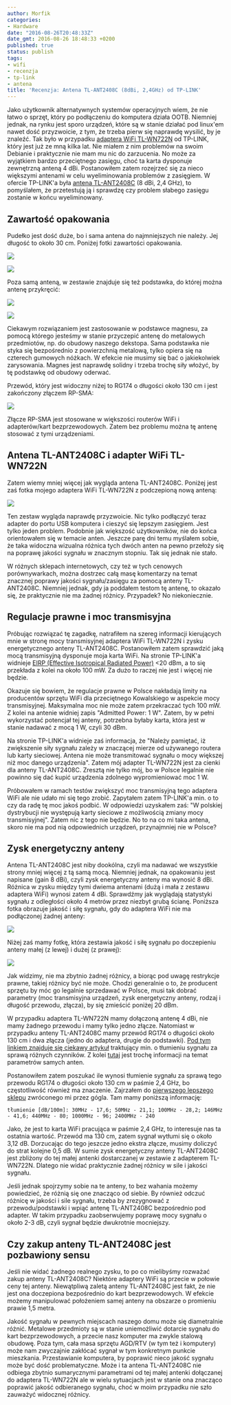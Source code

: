 ```yaml
---
author: Morfik
categories:
- Hardware
date: "2016-08-26T20:48:33Z"
date_gmt: 2016-08-26 18:48:33 +0200
published: true
status: publish
tags:
- wifi
- recenzja
- tp-link
- antena
title: 'Recenzja: Antena TL-ANT2408C (8dBi, 2,4GHz) od TP-LINK'
---
```


Jako użytkownik alternatywnych systemów operacyjnych wiem, że nie łatwo o sprzęt, który po
podłączeniu do komputera działa OOTB. Niemniej jednak, na rynku jest sporo urządzeń, które są w
stanie działać pod linux'em nawet dość przyzwoicie, z tym, że trzeba pierw się naprawdę wysilić, by
je znaleźć. Tak było w przypadku [adaptera WiFi
TL-WN722N](http://www.tp-link.com.pl/products/details/TL-WN722N.html) od TP-LINK, który jest już ze
mną kilka lat. Nie miałem z nim problemów na swoim Debianie i praktycznie nie mam mu nic do
zarzucenia. No może za wyjątkiem bardzo przeciętnego zasięgu, choć ta karta dysponuje zewnętrzną
anteną 4 dBi. Postanowiłem zatem rozejrzeć się za nieco większymi antenami w celu wyeliminowania
problemów z zasięgiem. W ofercie TP-LINK'a była [antena
TL-ANT2408C](http://www.tp-link.com.pl/products/details/cat-5691_TL-ANT2408C.html) (8 dBi, 2,4 GHz),
to pomyślałem, że przetestują ją i sprawdzę czy problem słabego zasięgu zostanie w końcu
wyeliminowany.

<!--more-->
## Zawartość opakowania

Pudełko jest dość duże, bo i sama antena do najmniejszych nie należy. Jej długość to około 30 cm.
Poniżej fotki zawartości
opakowania.

![](/img/2016/08/1.antena-TL-ANT2408C-opakowanie.jpg#medium)

![](/img/2016/08/2.antena-TL-ANT2408C-zawartosc-pudelka.jpg#huge)

Poza samą anteną, w zestawie znajduje się też podstawka, do której można antenę przykręcić:

![](/img/2016/08/3.antena-TL-ANT2408C-podstawka.jpg#huge)

![](/img/2016/08/4.antena-TL-ANT2408C-podstawka-magnes.jpg#medium)

Ciekawym rozwiązaniem jest zastosowanie w podstawce magnesu, za pomocą którego jesteśmy w stanie
przyczepić antenę do metalowych przedmiotów, np. do obudowy naszego dekstopa. Sama podstawka nie
styka się bezpośrednio z powierzchnią metalową, tylko opiera się na czterech gumowych nóżkach. W
efekcie nie musimy się bać o jakiekolwiek zarysowania. Magnes jest naprawdę solidny i trzeba trochę
siły włożyć, by tę podstawkę od obudowy oderwać.

Przewód, który jest widoczny niżej to RG174 o długości około 130 cm i jest zakończony złączem
RP-SMA:

![](/img/2016/08/5.antena-TL-ANT2408C-podstawka-przewod-rp-sma.jpg#medium)

Złącze RP-SMA jest stosowane w większości routerów WiFi i adapterów/kart bezprzewodowych. Zatem bez
problemu można tę antenę stosować z tymi urządzeniami.

## Antena TL-ANT2408C i adapter WiFi TL-WN722N

Zatem wiemy mniej więcej jak wygląda antena TL-ANT2408C. Poniżej jest zaś fotka mojego adaptera WiFi
TL-WN722N z podczepioną nową anteną:

![](/img/2016/08/6.antena-TL-ANT2408C-adapter-wifi-TL-WN722N.jpg#huge)

Ten zestaw wygląda naprawdę przyzwoicie. Nic tylko podłączyć teraz adapter do portu USB komputera i
cieszyć się lepszym zasięgiem. Jest tylko jeden problem. Podobnie jak większość użytkowników, nie do
końca orientowałem się w temacie anten. Jeszcze parę dni temu myślałem sobie, że taka widoczna
wizualna różnica tych dwóch anten na pewno przełoży się na poprawę jakości sygnału w znacznym
stopniu. Tak się jednak nie stało.

W różnych sklepach internetowych, czy też w tych cenowych porównywarkach, można dostrzec całą masę
komentarzy na temat znacznej poprawy jakości sygnału/zasięgu za pomocą anteny TL-ANT2408C. Niemniej
jednak, gdy ja poddałem testom tę antenę, to okazało się, że praktycznie nie ma żadnej różnicy.
Przypadek? No niekoniecznie.

## Regulacje prawne i moc transmisyjna

Próbując rozwiązać tę zagadkę, natrafiłem na szereg informacji kierujących mnie w stronę mocy
transmisyjnej adaptera WiFi TL-WN722N i zysku energetycznego anteny TL-ANT2408C. Postanowiłem zatem
sprawdzić jaką mocą transmisyjną dysponuje moja karta WiFi. Na stronie TP-LINK'a widnieje [EIRP
(Effective Isotropical Radiated Power)](https://pl.wikipedia.org/wiki/EIRP) \<20 dBm, a to się
przekłada z kolei na około 100 mW. Za dużo to raczej nie jest i więcej nie będzie.

Okazuje się bowiem, że regulacje prawne w Polsce nakładają limity na producentów sprzętu WiFi dla
przeciętnego Kowalskiego w aspekcie mocy transmisyjnej. Maksymalna moc nie może zatem przekraczać
tych 100 mW. Z kolei na antenie widniej zapis "Admitted Power: 1 W". Zatem, by w pełni wykorzystać
potencjał tej anteny, potrzebna byłaby karta, która jest w stanie nadawać z mocą 1 W, czyli 30 dBm.

Na stronie TP-LINK'a widnieje zaś informacja, że "Należy pamiętać, iż zwiększenie siły sygnału
zależy w znaczącej mierze od używanego routera lub karty sieciowej. Antena nie może transmitować
sygnału o mocy większej niż moc danego urządzenia". Zatem mój adapter TL-WN722N jest za cienki dla
anteny TL-ANT2408C. Zresztą nie tylko mój, bo w Polsce legalnie nie powinno się dać kupić urządzenia
zdolnego wypromieniować moc 1 W.

Próbowałem w ramach testów zwiększyć moc transmisyjną tego adaptera WiFi ale nie udało mi się tego
zrobić. Zapytałem zatem TP-LINK'a min. o to czy da radę tę moc jakoś podbić. W odpowiedzi uzyskałem
zaś: "W polskiej dystrybucji nie występują karty sieciowe z możliwością zmiany mocy transmisyjnej".
Zatem nic z tego nie będzie. No to na co mi taka antena, skoro nie ma pod nią odpowiednich urządzeń,
przynajmniej nie w Polsce?

## Zysk energetyczny anteny

Antena TL-ANT2408C jest niby dookólna, czyli ma nadawać we wszystkie strony mniej więcej z tą samą
mocą. Niemniej jednak, na opakowaniu jest napisane (gain 8 dBi), czyli zysk energetyczny anteny ma
wynosić 8 dBi. Różnica w zysku między tymi dwiema antenami (dużą i mała z zestawu adaptera WiFi)
wynosi zatem 4 dBi. Sprawdźmy jak wyglądają statystyki sygnału z odległości około 4 metrów przez
niezbyt grubą ścianę. Poniższa fotka obrazuje jakość i siłę sygnału, gdy do adaptera WiFi nie ma
podłączonej żadnej anteny:

![](/img/2016/08/7.antena-TL-ANT2408C-adapter-wifi-TL-WN722N-test-sygnal.png#big)

Niżej zaś mamy fotkę, która zestawia jakość i siłę sygnału po doczepieniu anteny małej (z lewej) i
dużej (z prawej):

![](/img/2016/08/8.antena-TL-ANT2408C-adapter-wifi-TL-WN722N-test-sygnal.png#huge)

Jak widzimy, nie ma zbytnio żadnej różnicy, a biorąc pod uwagę restrykcje prawne, takiej różnicy być
nie może. Chodzi generalnie o to, że producent sprzętu by móc go legalnie sprzedawać w Polsce, musi
tak dobrać parametry (moc transmisyjna urządzeń, zysk energetyczny anteny, rodzaj i długość
przewodu, złącza), by się zmieścić poniżej 20 dBm.

W przypadku adaptera TL-WN722N mamy dołączoną antenę 4 dBi, nie mamy żadnego przewodu i mamy tylko
jedno złącze. Natomiast w przypadku anteny TL-ANT2408C mamy przewód RG174 o długości około 130 cm i
dwa złącza (jedno do adaptera, drugie do podstawki). [Pod tym linkiem znajduje się ciekawy
artykuł](http://www.dipol.com.pl/poradnik_instalatora_wlan_bib86.htm) traktujący min. o tłumieniu
sygnału za sprawą różnych czynników. Z kolei [tutaj](http://www.tp-link.com.pl/faq-3.html) jest
trochę informacji na temat parametrów samych anten.

Postanowiłem zatem poszukać ile wynosi tłumienie sygnału za sprawą tego przewodu RG174 o długości
około 130 cm w paśmie 2,4 GHz, bo częstotliwość również ma znaczenie. Zajrzałem do [pierwszego
lepszego sklepu](https://sklep.avt.pl/przewod-koncentryczny-rg174-50om-kab0031.html) zwróconego mi
przez gógla. Tam mamy poniższą informację:

    tłumienie [dB/100m]: 30MHz - 17,6; 50MHz - 21,1; 100MHz - 28,2; 146MHz - 41,6; 440MHz - 80; 1000MHz - 96; 2400MHz - 240

Jako, że jest to karta WiFi pracująca w paśmie 2,4 GHz, to interesuje nas ta ostatnia wartość.
Przewód ma 130 cm, zatem sygnał wytłumi się o około 3,12 dB. Dorzucając do tego jeszcze jedno
ekstra złącze, musimy doliczyć do strat kolejne 0,5 dB. W sumie zysk energetyczny anteny TL-ANT2408C
jest zbliżony do tej małej antenki dostarczanej w zestawie z adapterem TL-WN722N. Dlatego nie widać
praktycznie żadnej różnicy w sile i jakości sygnału.

Jeśli jednak spojrzymy sobie na te anteny, to bez wahania możemy powiedzieć, że różnią się one
znacząco od siebie. By również odczuć różnicę w jakości i sile sygnału, trzeba by zrezygnować z
przewodu/podstawki i wpiąć antenę TL-ANT2408C bezpośrednio pod adapter. W takim przypadku
zaobserwujemy poprawę mocy sygnału o około 2-3 dB, czyli sygnał będzie dwukrotnie mocniejszy.

## Czy zakup anteny TL-ANT2408C jest pozbawiony sensu

Jeśli nie widać żadnego realnego zysku, to po co mielibyśmy rozważać zakup anteny TL-ANT2408C?
Niektóre adaptery WiFi są przecie w połowie ceny tej anteny. Niewątpliwą zaletą anteny TL-ANT2408C
jest fakt, że nie jest ona doczepiona bezpośrednio do kart bezprzewodowych. W efekcie możemy
manipulować położeniem samej anteny na obszarze o promieniu prawie 1,5 metra.

Jakość sygnału w pewnych miejscach naszego domu może się diametralnie różnić. Metalowe przedmioty są
w stanie uniemożliwić dotarcie sygnału do kart bezprzewodowych, a przecie nasz komputer ma zwykle
stalową obudowę. Poza tym, cała masa sprzętu AGD/RTV (w tym też i komputery) może nam zwyczajnie
zakłócać sygnał w tym konkretnym punkcie mieszkania. Przestawianie komputera, by poprawić nieco
jakość sygnału może być dość problematyczne. Może i ta antena TL-ANT2408C nie odbiega zbytnio
sumarycznymi parametrami od tej małej antenki dołączanej do adaptera TL-WN722N ale w wielu
sytuacjach jest w stanie ona znacząco poprawić jakość odbieranego sygnału, choć w moim przypadku nie
szło zauważyć widocznej różnicy.
